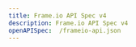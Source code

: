 ```yaml
---
title: Frame.io API Spec v4
description: Frame.io API Spec v4
openAPISpec:  /frameio-api.json
--- 
```

